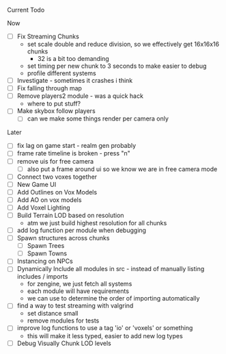 Current Todo

Now
- [ ] Fix Streaming Chunks
    - set scale double and reduce division, so we effectively get 16x16x16 chunks
        - 32 is a bit too demanding
    - set timing per new chunk to 3 seconds to make easier to debug
    - profile different systems
- [ ] Investigate - sometimes it crashes i think
- [ ] Fix falling through map
- [ ] Remove players2 module - was a quick hack
    - where to put stuff?
- [ ] Make skybox follow players
    - [ ] can we make some things render per camera only

Later
- [ ] fix lag on game start - realm gen probably
- [ ] frame rate timeline is broken - press "n"
- [ ] remove uis for free camera
    - [ ] also put a frame around ui so we know we are in free camera mode
- [ ] Connect two voxes together
- [ ] New Game UI
- [ ] Add Outlines on Vox Models
- [ ] Add AO on vox models
- [ ] Add Voxel Lighting
- [ ] Build Terrain LOD based on resolution
    - atm we just build highest resolution for all chunks
- [ ] add log function per module when debugging
- [ ] Spawn structures across chunks
    - [ ] Spawn Trees
    - [ ] Spawn Towns
- [ ] Instancing on NPCs
- [ ] Dynamically Include all modules in src - instead of manually listing includes / imports
    - for zengine, we just fetch all systems
    - each module will have requirements
    - we can use to determine the order of importing automatically
- [ ] find a way to test streaming with valgrind
    - set distance small
    - remove modules for tests
- [ ] improve log functions to use a tag 'io' or 'voxels' or something
    - this will make it less typed, easier to add new log types
- [ ] Debug Visually Chunk LOD levels